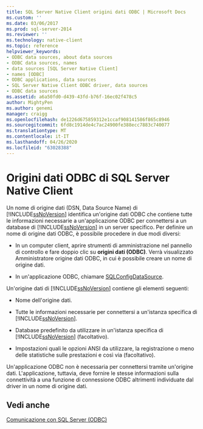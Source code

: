 ```yaml
---
title: SQL Server Native Client origini dati ODBC | Microsoft Docs
ms.custom: ''
ms.date: 03/06/2017
ms.prod: sql-server-2014
ms.reviewer: ''
ms.technology: native-client
ms.topic: reference
helpviewer_keywords:
- ODBC data sources, about data sources
- ODBC data sources, names
- data sources [SQL Server Native Client]
- names [ODBC]
- ODBC applications, data sources
- SQL Server Native Client ODBC driver, data sources
- ODBC data sources
ms.assetid: a6a50fd0-d439-43fd-b76f-16ec02f478c5
author: MightyPen
ms.author: genemi
manager: craigg
ms.openlocfilehash: de1226d675859312e1ccaf908141586f865c8946
ms.sourcegitcommit: 6fd8c1914de4c7ac24900fe388ecc7883c740077
ms.translationtype: MT
ms.contentlocale: it-IT
ms.lasthandoff: 04/26/2020
ms.locfileid: "63028388"
---
```

# <a name="sql-server-native-client-odbc-data-sources"></a>Origini dati ODBC di SQL Server Native Client
  Un nome di origine dati (DSN, Data Source Name) di [!INCLUDE[ssNoVersion](../../includes/ssnoversion-md.md)] identifica un'origine dati ODBC che contiene tutte le informazioni necessarie a un'applicazione ODBC per connettersi a un database di [!INCLUDE[ssNoVersion](../../includes/ssnoversion-md.md)] in un server specifico. Per definire un nome di origine dati ODBC, è possibile procedere in due modi diversi:  
  
-   In un computer client, aprire strumenti di amministrazione nel pannello di controllo e fare doppio clic su **origini dati (ODBC)**. Verrà visualizzato Amministratore origine dati ODBC, in cui è possibile creare un nome di origine dati.  
  
-   In un'applicazione ODBC, chiamare [SQLConfigDataSource](../native-client-odbc-api/sqlconfigdatasource.md).  
  
 Un'origine dati di [!INCLUDE[ssNoVersion](../../includes/ssnoversion-md.md)] contiene gli elementi seguenti:  
  
-   Nome dell'origine dati.  
  
-   Tutte le informazioni necessarie per connettersi a un'istanza specifica di [!INCLUDE[ssNoVersion](../../includes/ssnoversion-md.md)].  
  
-   Database predefinito da utilizzare in un'istanza specifica di [!INCLUDE[ssNoVersion](../../includes/ssnoversion-md.md)] (facoltativo).  
  
-   Impostazioni quali le opzioni ANSI da utilizzare, la registrazione o meno delle statistiche sulle prestazioni e così via (facoltativo).  
  
 Un'applicazione ODBC non è necessaria per connettersi tramite un'origine dati. L'applicazione, tuttavia, deve fornire le stesse informazioni sulla connettività a una funzione di connessione ODBC altrimenti individuate dal driver in un nome di origine dati.  
  
## <a name="see-also"></a>Vedi anche  
 [Comunicazione con SQL Server &#40;ODBC&#41;](communicating-with-sql-server-odbc.md)  
  
  
